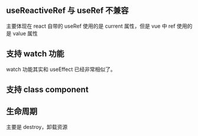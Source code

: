 ## useReactiveRef 与 useRef 不兼容

主要体现在 react 自带的 useRef 使用的是 current 属性，但是 vue 中 ref 使用的是 value 属性

## 支持 watch 功能

watch 功能其实和 useEffect 已经非常相似了。

## 支持 class component

## 生命周期

主要是 destroy，卸载资源
